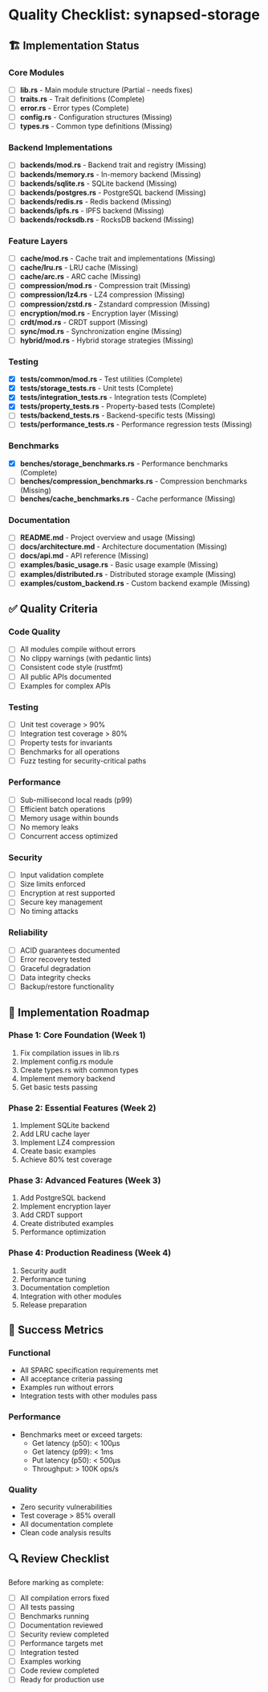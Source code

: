 # Quality Checklist: synapsed-storage

## 🏗️ Implementation Status

### Core Modules
- [ ] **lib.rs** - Main module structure (Partial - needs fixes)
- [ ] **traits.rs** - Trait definitions (Complete)
- [ ] **error.rs** - Error types (Complete)
- [ ] **config.rs** - Configuration structures (Missing)
- [ ] **types.rs** - Common type definitions (Missing)

### Backend Implementations
- [ ] **backends/mod.rs** - Backend trait and registry (Missing)
- [ ] **backends/memory.rs** - In-memory backend (Missing)
- [ ] **backends/sqlite.rs** - SQLite backend (Missing)
- [ ] **backends/postgres.rs** - PostgreSQL backend (Missing)
- [ ] **backends/redis.rs** - Redis backend (Missing)
- [ ] **backends/ipfs.rs** - IPFS backend (Missing)
- [ ] **backends/rocksdb.rs** - RocksDB backend (Missing)

### Feature Layers
- [ ] **cache/mod.rs** - Cache trait and implementations (Missing)
- [ ] **cache/lru.rs** - LRU cache (Missing)
- [ ] **cache/arc.rs** - ARC cache (Missing)
- [ ] **compression/mod.rs** - Compression trait (Missing)
- [ ] **compression/lz4.rs** - LZ4 compression (Missing)
- [ ] **compression/zstd.rs** - Zstandard compression (Missing)
- [ ] **encryption/mod.rs** - Encryption layer (Missing)
- [ ] **crdt/mod.rs** - CRDT support (Missing)
- [ ] **sync/mod.rs** - Synchronization engine (Missing)
- [ ] **hybrid/mod.rs** - Hybrid storage strategies (Missing)

### Testing
- [x] **tests/common/mod.rs** - Test utilities (Complete)
- [x] **tests/storage_tests.rs** - Unit tests (Complete)
- [x] **tests/integration_tests.rs** - Integration tests (Complete)
- [x] **tests/property_tests.rs** - Property-based tests (Complete)
- [ ] **tests/backend_tests.rs** - Backend-specific tests (Missing)
- [ ] **tests/performance_tests.rs** - Performance regression tests (Missing)

### Benchmarks
- [x] **benches/storage_benchmarks.rs** - Performance benchmarks (Complete)
- [ ] **benches/compression_benchmarks.rs** - Compression benchmarks (Missing)
- [ ] **benches/cache_benchmarks.rs** - Cache performance (Missing)

### Documentation
- [ ] **README.md** - Project overview and usage (Missing)
- [ ] **docs/architecture.md** - Architecture documentation (Missing)
- [ ] **docs/api.md** - API reference (Missing)
- [ ] **examples/basic_usage.rs** - Basic usage example (Missing)
- [ ] **examples/distributed.rs** - Distributed storage example (Missing)
- [ ] **examples/custom_backend.rs** - Custom backend example (Missing)

## ✅ Quality Criteria

### Code Quality
- [ ] All modules compile without errors
- [ ] No clippy warnings (with pedantic lints)
- [ ] Consistent code style (rustfmt)
- [ ] All public APIs documented
- [ ] Examples for complex APIs

### Testing
- [ ] Unit test coverage > 90%
- [ ] Integration test coverage > 80%
- [ ] Property tests for invariants
- [ ] Benchmarks for all operations
- [ ] Fuzz testing for security-critical paths

### Performance
- [ ] Sub-millisecond local reads (p99)
- [ ] Efficient batch operations
- [ ] Memory usage within bounds
- [ ] No memory leaks
- [ ] Concurrent access optimized

### Security
- [ ] Input validation complete
- [ ] Size limits enforced
- [ ] Encryption at rest supported
- [ ] Secure key management
- [ ] No timing attacks

### Reliability
- [ ] ACID guarantees documented
- [ ] Error recovery tested
- [ ] Graceful degradation
- [ ] Data integrity checks
- [ ] Backup/restore functionality

## 🚀 Implementation Roadmap

### Phase 1: Core Foundation (Week 1)
1. Fix compilation issues in lib.rs
2. Implement config.rs module
3. Create types.rs with common types
4. Implement memory backend
5. Get basic tests passing

### Phase 2: Essential Features (Week 2)
1. Implement SQLite backend
2. Add LRU cache layer
3. Implement LZ4 compression
4. Create basic examples
5. Achieve 80% test coverage

### Phase 3: Advanced Features (Week 3)
1. Add PostgreSQL backend
2. Implement encryption layer
3. Add CRDT support
4. Create distributed examples
5. Performance optimization

### Phase 4: Production Readiness (Week 4)
1. Security audit
2. Performance tuning
3. Documentation completion
4. Integration with other modules
5. Release preparation

## 🎯 Success Metrics

### Functional
- All SPARC specification requirements met
- All acceptance criteria passing
- Examples run without errors
- Integration tests with other modules pass

### Performance
- Benchmarks meet or exceed targets:
  - Get latency (p50): < 100μs
  - Get latency (p99): < 1ms
  - Put latency (p50): < 500μs
  - Throughput: > 100K ops/s

### Quality
- Zero security vulnerabilities
- Test coverage > 85% overall
- All documentation complete
- Clean code analysis results

## 🔍 Review Checklist

Before marking as complete:
- [ ] All compilation errors fixed
- [ ] All tests passing
- [ ] Benchmarks running
- [ ] Documentation reviewed
- [ ] Security review completed
- [ ] Performance targets met
- [ ] Integration tested
- [ ] Examples working
- [ ] Code review completed
- [ ] Ready for production use